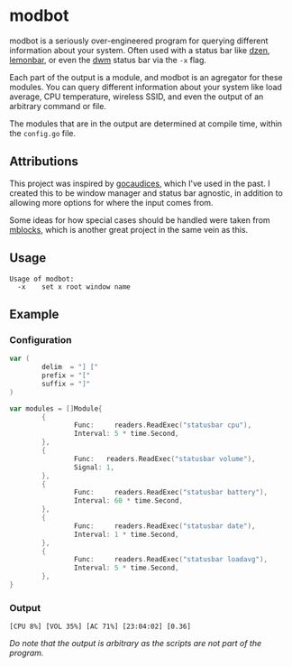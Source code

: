 # modbot

modbot is a seriously over-engineered program for querying different information about your system. Often used with a status bar like [dzen](https://github.com/robm/dzen), [lemonbar](https://github.com/LemonBoy/bar), or even the [dwm](https://dwm.suckless.org/) status bar via the `-x` flag.

Each part of the output is a module, and modbot is an agregator for these modules. You can query different information about your system like load average, CPU temperature, wireless SSID, and even the output of an arbitrary command or file.

The modules that are in the output are determined at compile time, within the `config.go` file.

## Attributions

This project was inspired by [gocaudices](https://github.com/LordRusk/gocaudices), which I've used in the past. I created this to be window manager and status bar agnostic, in addition to allowing more options for where the input comes from.

Some ideas for how special cases should be handled were taken from [mblocks](https://gitlab.com/mhdy/mblocks), which is another great project in the same vein as this.

## Usage

```
Usage of modbot:
  -x    set x root window name
```

## Example

### Configuration

```go
var (
        delim  = "] ["
        prefix = "["
        suffix = "]"
)

var modules = []Module{
        {
                Func:     readers.ReadExec("statusbar cpu"),
                Interval: 5 * time.Second,
        },
        {
                Func:   readers.ReadExec("statusbar volume"),
                Signal: 1,
        },
        {
                Func:     readers.ReadExec("statusbar battery"),
                Interval: 60 * time.Second,
        },
        {
                Func:     readers.ReadExec("statusbar date"),
                Interval: 1 * time.Second,
        },
        {
                Func:     readers.ReadExec("statusbar loadavg"),
                Interval: 5 * time.Second,
        },
}
```

### Output

```
[CPU 8%] [VOL 35%] [AC 71%] [23:04:02] [0.36]
```

*Do note that the output is arbitrary as the scripts are not part of the program.*
